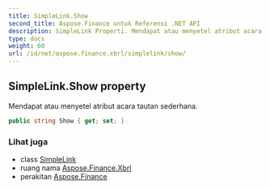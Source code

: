 ```yaml
---
title: SimpleLink.Show
second_title: Aspose.Finance untuk Referensi .NET API
description: SimpleLink Properti. Mendapat atau menyetel atribut acara tautan sederhana.
type: docs
weight: 60
url: /id/net/aspose.finance.xbrl/simplelink/show/
---
```

## SimpleLink.Show property

Mendapat atau menyetel atribut acara tautan sederhana.

```csharp
public string Show { get; set; }
```

### Lihat juga

* class [SimpleLink](../)
* ruang nama [Aspose.Finance.Xbrl](../../simplelink/)
* perakitan [Aspose.Finance](../../../)


